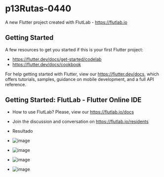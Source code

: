 # p13Rutas-0440

A new Flutter project created with FlutLab - https://flutlab.io

## Getting Started

A few resources to get you started if this is your first Flutter project:

- https://flutter.dev/docs/get-started/codelab
- https://flutter.dev/docs/cookbook

For help getting started with Flutter, view our
https://flutter.dev/docs, which offers tutorials,
samples, guidance on mobile development, and a full API reference.

## Getting Started: FlutLab - Flutter Online IDE

- How to use FlutLab? Please, view our https://flutlab.io/docs
- Join the discussion and conversation on https://flutlab.io/residents

  
- Resultado
- ![image](https://github.com/JesusRafaelCanoFlores5A/p15-rutas3-Cano0440/assets/143547897/096d0961-5d72-496e-bb62-000df7f2a801)
- ![image](https://github.com/JesusRafaelCanoFlores5A/p15-rutas3-Cano0440/assets/143547897/2fda2a3e-e7c3-44b0-8f4c-2f4f27339712)
- ![image](https://github.com/JesusRafaelCanoFlores5A/p15-rutas3-Cano0440/assets/143547897/5c259382-6c56-42f4-b3e3-e66393d97fed)
- ![image](https://github.com/JesusRafaelCanoFlores5A/p15-rutas3-Cano0440/assets/143547897/d26f010f-cd21-4290-b8ab-11f17b020e70)
